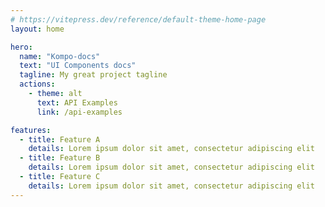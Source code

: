 ```yaml
---
# https://vitepress.dev/reference/default-theme-home-page
layout: home

hero:
  name: "Kompo-docs"
  text: "UI Components docs"
  tagline: My great project tagline
  actions:
    - theme: alt
      text: API Examples
      link: /api-examples

features:
  - title: Feature A
    details: Lorem ipsum dolor sit amet, consectetur adipiscing elit
  - title: Feature B
    details: Lorem ipsum dolor sit amet, consectetur adipiscing elit
  - title: Feature C
    details: Lorem ipsum dolor sit amet, consectetur adipiscing elit
---
```



